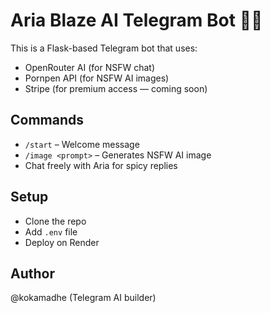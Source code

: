 # Aria Blaze AI Telegram Bot 🤖🔥

This is a Flask-based Telegram bot that uses:
- OpenRouter AI (for NSFW chat)
- Pornpen API (for NSFW AI images)
- Stripe (for premium access — coming soon)

## Commands
- `/start` – Welcome message
- `/image <prompt>` – Generates NSFW AI image
- Chat freely with Aria for spicy replies

## Setup
- Clone the repo
- Add `.env` file
- Deploy on Render

## Author
@kokamadhe (Telegram AI builder)

